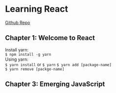 # Learning React
[Github Repo](https://github.com/moonhighway/learning-react)

## Chapter 1: Welcome to React
Install yarn:  
`$ npm install -g yarn`   
Using yarn:  
`$ yarn install`  or `$ yarn`
`$ yarn add [package-name]`  
`$ yarn remove [packge-name]`  

## Chapter 3: Emerging JavaScript  
